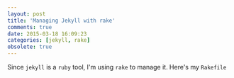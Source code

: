 ```yaml
---
layout: post
title: 'Managing Jekyll with rake'
comments: true
date: 2015-03-18 16:09:23
categories: [jekyll, rake]
obsolete: true
---
```


Since `jekyll` is a `ruby` tool, I'm using `rake` to manage it. Here's my `Rakefile`

<Gist id="c94a9cab44c8c666bcab" />
